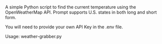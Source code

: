 A simple Python script to find the current temperature using the OpenWeatherMap API. Prompt supports U.S. states in both long and short form. 

You will need to provide your own API Key in the .env file.

Usage: weather-grabber.py
